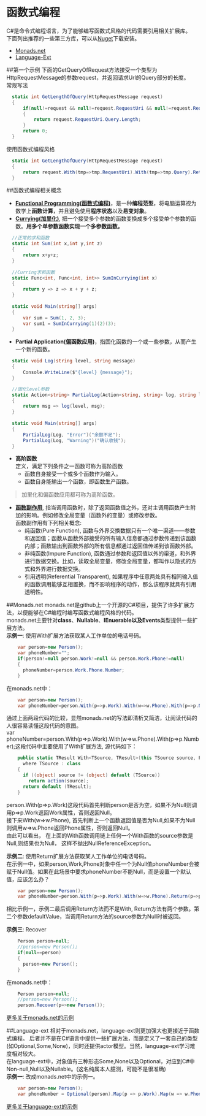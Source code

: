 函数式编程
============
C#是命令式编程语言，为了能够编写函数式风格的代码需要引用相关扩展库。   
下面列出推荐的一些第三方库，可以从[Nuget](https://www.nuget.org/)下载安装。   
* [Monads.net](https://www.nuget.org/packages/Monads.NET)  
* [Language-Ext](https://github.com/louthy/language-ext)   

##第一个示例
下面的GetQueryOfRequest方法接受一个类型为HttpRequestMessage的参数request，并返回请求Url的Query部分的长度。   
常规写法
```C#
  static int GetLengthOfQuery(HttpRequestMessage request)
  {
      if(null!=request && null!=request.RequestUri && null!=request.RequestUri.Query)
      {
          return request.RequestUri.Query.Length;
      }
      return 0;
  }
```
使用函数式编程风格
```C#
  static int GetLengthOfQuery(HttpRequestMessage request)
  {
      return request.With(tmp=>tmp.RequestUri).With(tmp=>tmp.Query).Return(tmp=>tmp.Length,0);
  }
```

##函数式编程相关概念  
* **[Functional Programming(函数式编程)](https://zh.wikipedia.org/zh-cn/%E5%87%BD%E6%95%B8%E7%A8%8B%E5%BC%8F%E8%AA%9E%E8%A8%80)**，是一种**编程范型**，将电脑运算视为数学上**函数计算**，并且避免使用**程序状态**以及**易变对象**。
* **[Currying(加里化)](https://zh.wikipedia.org/wiki/%E6%9F%AF%E9%87%8C%E5%8C%96)**, 把一个接受多个参数的函数变换成多个接受单个参数的函数。**用多个单参数函数实现一个多参数函数。**   
```c#
  //正常的求和函数
  static int Sum(int x,int y,int z)
  {
      return x+y+z;
  }
  
  //Curring求和函数
  static Func<int, Func<int, int>> SumInCurrying(int x)
  {
      return y => z => x + y + z;
  }
  
  static void Main(string[] args)
  {
      var sum = Sum(1, 2, 3);
      var sum1 = SumInCurrying(1)(2)(3);
  }
```

* **Partial Application(偏函数应用)**，指固化函数的一个或一些参数，从而产生一个新的函数。  
```C#
  static void Log(string level, string message)
  {
      Console.WriteLine($"{level} {message}");
  }

  //固化level参数
  static Action<string> PartialLog(Action<string, string> log, string level)
  {
      return msg => log(level, msg);
  }
  
  static void Main(string[] args)
  {
      PartialLog(Log, "Error")("余额不足");
      PartialLog(Log, "Warning")("确认收钱");
  }
```

* **高阶函数**   
定义，满足下列条件之一函数可称为高阶函数  
  * 函数自身接受一个或多个函数作为输入。 
  * 函数自身能输出一个函数，即函数生产函数。   
  
>  加里化和偏函数应用都可称为高阶函数。

* **[函数副作用](https://zh.wikipedia.org/wiki/%E5%87%BD%E6%95%B0%E5%89%AF%E4%BD%9C%E7%94%A8)**, 指当调用函数时，除了返回函数值之外，还对主调用函数产生附加的影响。例如修改全局变量（函数外的变量）或修改参数。  
函数副作用有下列相关概念: 
  * 纯函数(Pure Function), 函数与外界交换数据只有一个唯一渠道——参数和返回值；函数从函数外部接受的所有输入信息都通过参数传递到该函数内部；函数输出到函数外部的所有信息都通过返回值传递到该函数外部。   
  * 非纯函数(Impure Function), 函数通过参数和返回值以外的渠道，和外界进行数据交换。比如，读取全局变量，修改全局变量，都叫作以隐式的方式和外界进行数据交换。    
  * 引用透明(Referential Transparent), 如果程序中任意两处具有相同输入值的函数调用能够互相置换，而不影响程序的动作，那么该程序就具有引用透明性。    
  
##Monads.net
monads.net是github上一个开源的C#项目，提供了许多扩展方法，以便能够在C#编程时编写函数式编程风格的代码。  
monads.net主要针对**class**、**Nullable<T>**、**IEnuerable<T>**以及**Events**类型提供一些扩展方法。  
**示例一**: 使用With扩展方法获取某人工作单位的电话号码。 
```C#
    var person=new Person();
    var phoneNumber="";
    if(person!=null person.Work!=null && person.Work.Phone!=null)
    {
      phoneNumber=person.Work.Phone.Number;
    }
```
在monads.net中：  
```C#
    var person=new Person();
    var phoneNumber=person.With(p=>p.Work).With(w=>w.Phone).With(p=>p.Number);
```
通过上面两段代码的比较，显然monads.net的写法即清析又简洁，让阅读代码的人很容易读懂这段代码的意图。   
var phoneNumber=person.With(p=>p.Work).With(w=>w.Phone).With(p=>p.Number);这段代码中主要使用了With扩展方法, 源代码如下：  
```C#
    public static TResult With<TSource, TResult>(this TSource source, Func<TSource, TResult> action)
      where TSource : class
    {
      if ((object) source != (object) default (TSource))
        return action(source);
      return default (TResult);
    }
```
person.With(p=>p.Work)这段代码首先判断person是否为空，如果不为Null则调用p=>p.Work返回Work属性，否则返回Null。   
接下来With(w=>w.Phone), 首先判断上一个函数返回值是否为Null,如果不为Null则调用w=>w.Phone返回Phone属性，否则返回Null。  
由此可以看出， 在上面的With函数调用链上任何一个With函数的source参数是Null,则结果也为Null， 这样不抛出NullReferenceException。  

**示例二**: 使用Return扩展方法获取某人工作单位的电话号码。   
在示例一中，如果person,Work,Phone对象中任一个为Null值phoneNumber会被赋于Null值。如果在此场景中要求phoneNumber不能Null，而是设置一个默认值，应该怎么办？  
```C#
    var person=new Person();
    var phoneNumber=person.With(p=>p.Work).With(w=>w.Phone).Return(p=>p.Number, defaultValue:"11111111");
```
相比示例一，示例二最后调用Return方法而不是With, Return方法有两个参数。第二个参数defaultValue，当调用Return方法的source参数为Null时被返回。   

**示例三**: Recover
```C#
    Person person=null;
    //person=new Person();
    if(null==person)
    {
      person=new Person();
    }
```
在monads.net中： 
```C#
    Person person=null;
    //person=new Person();
    person.Recover(p=>new Person());
```
[更多关于monads.net的示例](https://github.com/sergeyzwezdin/monads.net/wiki/Monads-for-objects)   

##Language-ext
相对于monads.net，language-ext则更加强大也更接近于函数式编程。 后者并不是在C#语言中提供一些扩展方法，而是定义了一套自己的类型(如Optional<T>,Some<T>,None<T>)，同时还提供actor模型。当然，language-ext学习难度相对较大。    
在language-ext中，对象值有三种形态Some,None以及Optional，对应到C#中Non-null,Null以及Nullable。(这名纯属本人臆测，可能不是很准确)   
**示例一**: 改成monads.net中的示例一。
```C#
    var person=new Person();
    var phoneNumber = Optional(person).Map(p => p.Work).Map(w => w.Phone).Some(p => p.Number).None("11111111");
```
[更多关于language-ext的示例](https://github.com/louthy/language-ext)   

